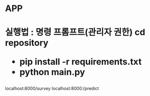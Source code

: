 # APP

<h1> 
  
  실행법 : 
  명령 프롬프트(관리자 권한)
 cd repository
  
  - pip install -r requirements.txt
  - python main.py
</h1>
  
  localhost:8000/survey
  localhost:8000:/predict
